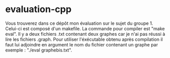 # evaluation-cpp
Vous trouverez dans ce dépôt mon évaluation sur le sujet du groupe 1.
Celui-ci est composé d'un makefile. La commande pour compiler est "make eval".
Il y a deux fichiers .txt contenant deux graphes car je n'ai pas réussi à lire les fichiers .graph.
Pour utiliser l'éxécutable obtenu après compilation il faut lui adjoindre en argument le nom du fichier contenant un graphe par exemple : "./eval graphebis.txt".
